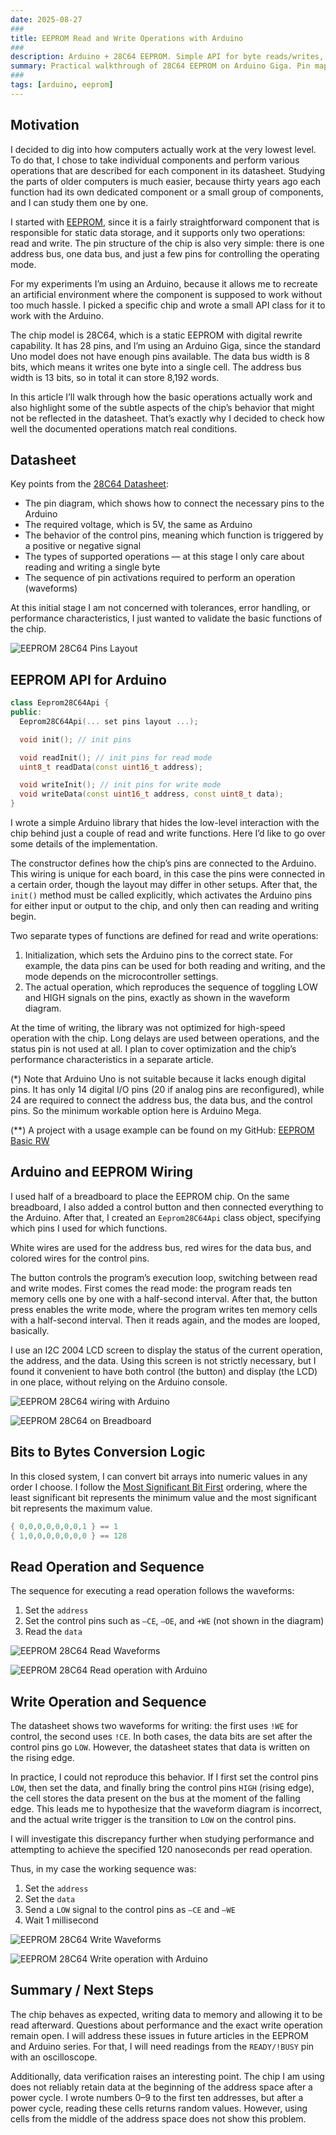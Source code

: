 ```yaml
---
date: 2025-08-27
###
title: EEPROM Read and Write Operations with Arduino
###
description: Arduino + 28C64 EEPROM. Simple API for byte reads/writes, breadboard with LCD/button, verified basics, noted waveform mismatch and retention quirks.
summary: Practical walkthrough of 28C64 EEPROM on Arduino Giga. Pin mapping, minimal API for reads/writes, breadboard + LCD UI. Verified operation, observed write-edge vs datasheet mismatch, early-address retention issues, and plans for timing and READY/!BUSY testing.
###
tags: [arduino, eeprom]
---
```


## Motivation

I decided to dig into how computers actually work at the very lowest level. To do that, I chose to take individual components and perform various operations that are described for each component in its datasheet. Studying the parts of older computers is much easier, because thirty years ago each function had its own dedicated component or a small group of components, and I can study them one by one.

I started with [EEPROM](https://en.wikipedia.org/wiki/EEPROM), since it is a fairly straightforward component that is responsible for static data storage, and it supports only two operations: read and write. The pin structure of the chip is also very simple: there is one address bus, one data bus, and just a few pins for controlling the operating mode.

For my experiments I’m using an Arduino, because it allows me to recreate an artificial environment where the component is supposed to work without too much hassle. I picked a specific chip and wrote a small API class for it to work with the Arduino.

The chip model is 28C64, which is a static EEPROM with digital rewrite capability. It has 28 pins, and I’m using an Arduino Giga, since the standard Uno model does not have enough pins available. The data bus width is 8 bits, which means it writes one byte into a single cell. The address bus width is 13 bits, so in total it can store 8,192 words.

In this article I’ll walk through how the basic operations actually work and also highlight some of the subtle aspects of the chip’s behavior that might not be reflected in the datasheet. That’s exactly why I decided to check how well the documented operations match real conditions.


## Datasheet

Key points from the [28C64 Datasheet](https://ww1.microchip.com/downloads/en/devicedoc/doc0001h.pdf):
* The pin diagram, which shows how to connect the necessary pins to the Arduino
* The required voltage, which is 5V, the same as Arduino
* The behavior of the control pins, meaning which function is triggered by a positive or negative signal
* The types of supported operations — at this stage I only care about reading and writing a single byte
* The sequence of pin activations required to perform an operation (waveforms)

At this initial stage I am not concerned with tolerances, error handling, or performance characteristics, I just wanted to validate the basic functions of the chip.

![EEPROM 28C64 Pins Layout](images/eeprom-28c64-pins-layout.png)


## EEPROM API for Arduino

```cpp
class Eeprom28C64Api {
public:
  Eeprom28C64Api(... set pins layout ...);

  void init(); // init pins

  void readInit(); // init pins for read mode
  uint8_t readData(const uint16_t address);

  void writeInit(); // init pins for write mode
  void writeData(const uint16_t address, const uint8_t data);
}
```

I wrote a simple Arduino library that hides the low-level interaction with the chip behind just a couple of read and write functions. Here I’d like to go over some details of the implementation.

The constructor defines how the chip’s pins are connected to the Arduino. This wiring is unique for each board, in this case the pins were connected in a certain order, though the layout may differ in other setups. After that, the `init()` method must be called explicitly, which activates the Arduino pins for either input or output to the chip, and only then can reading and writing begin.

Two separate types of functions are defined for read and write operations:
1. Initialization, which sets the Arduino pins to the correct state. For example, the data pins can be used for both reading and writing, and the mode depends on the microcontroller settings.
2. The actual operation, which reproduces the sequence of toggling LOW and HIGH signals on the pins, exactly as shown in the waveform diagram.

At the time of writing, the library was not optimized for high-speed operation with the chip. Long delays are used between operations, and the status pin is not used at all. I plan to cover optimization and the chip’s performance characteristics in a separate article.

(*) Note that Arduino Uno is not suitable because it lacks enough digital pins. It has only 14 digital I/O pins (20 if analog pins are reconfigured), while 24 are required to connect the address bus, the data bus, and the control pins. So the minimum workable option here is Arduino Mega.

(**) A project with a usage example can be found on my GitHub: [EEPROM Basic RW](https://github.com/inn-goose/eeprom_arduino/tree/main/eeprom_basic_rw)


## Arduino and EEPROM Wiring

I used half of a breadboard to place the EEPROM chip. On the same breadboard, I also added a control button and then connected everything to the Arduino. After that, I created an `Eeprom28C64Api` class object, specifying which pins I used for which functions.

White wires are used for the address bus, red wires for the data bus, and colored wires for the control pins.

The button controls the program’s execution loop, switching between read and write modes. First comes the read mode: the program reads ten memory cells one by one with a half-second interval. After that, the button press enables the write mode, where the program writes ten memory cells with a half-second interval. Then it reads again, and the modes are looped, basically.

I use an I2C 2004 LCD screen to display the status of the current operation, the address, and the data. Using this screen is not strictly necessary, but I found it convenient to have both control (the button) and display (the LCD) in one place, without relying on the Arduino console.

![EEPROM 28C64 wiring with Arduino](images/eeprom-28c64-wiring-with-arduino.JPG)

![EEPROM 28C64 on Breadboard](images/eeprom-28c64-on-breadboard.JPG)


## Bits to Bytes Conversion Logic

In this closed system, I can convert bit arrays into numeric values in any order I choose. I follow the [Most Significant Bit First](https://en.wikipedia.org/wiki/Bit_numbering#Most-_vs_least-significant_bit_first) ordering, where the least significant bit represents the minimum value and the most significant bit represents the maximum value.

```c
{ 0,0,0,0,0,0,0,1 } == 1
{ 1,0,0,0,0,0,0,0 } == 128
```


## Read Operation and Sequence

The sequence for executing a read operation follows the waveforms:
1. Set the `address`
2. Set the control pins such as `–CE`, `–OE`, and `+WE` (not shown in the diagram)
3. Read the `data`

![EEPROM 28C64 Read Waveforms](images/eeprom-28c64-read-waveforms.png)

![EEPROM 28C64 Read operation with Arduino](images/eeprom-28c64-read-operation-with-arduino.JPG)


## Write Operation and Sequence

The datasheet shows two waveforms for writing: the first uses `!WE` for control, the second uses `!CE`. In both cases, the data bits are set after the control pins go `LOW`. However, the datasheet states that data is written on the rising edge.

In practice, I could not reproduce this behavior. If I first set the control pins `LOW`, then set the data, and finally bring the control pins `HIGH` (rising edge), the cell stores the data present on the bus at the moment of the falling edge. This leads me to hypothesize that the waveform diagram is incorrect, and the actual write trigger is the transition to `LOW` on the control pins.

I will investigate this discrepancy further when studying performance and attempting to achieve the specified 120 nanoseconds per read operation.

Thus, in my case the working sequence was:
1. Set the `address`
2. Set the `data`
3. Send a `LOW` signal to the control pins as `–CE` and `–WE`
4. Wait 1 millisecond

![EEPROM 28C64 Write Waveforms](images/eeprom-28c64-write-waveforms.png)

![EEPROM 28C64 Write operation with Arduino](images/eeprom-28c64-write-operation-with-arduino.jpeg)


## Summary / Next Steps

The chip behaves as expected, writing data to memory and allowing it to be read afterward. Questions about performance and the exact write operation remain open. I will address these issues in future articles in the EEPROM and Arduino series. For that, I will need readings from the `READY/!BUSY` pin with an oscilloscope.

Additionally, data verification raises an interesting point. The chip I am using does not reliably retain data at the beginning of the address space after a power cycle. I wrote numbers 0–9 to the first ten addresses, but after a power cycle, reading these cells returns random values. However, using cells from the middle of the address space does not show this problem.